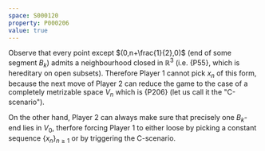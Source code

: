 ```yaml
---
space: S000120
property: P000206
value: true
---
```


Observe that every point except $(0,n+\frac{1}{2},0)$ (end of some segment $B_k$)
admits a neighbourhood closed in $\mathbb R^3$ (i.e. {P55},
which is hereditary on open subsets).
Therefore Player 1 cannot pick $x_n$ of this form,
because the next move of Player 2 can reduce the game
to the case of a completely metrizable space $V_n$ which is {P206}
(let us call it the "C-scenario").

On the other hand, Player 2 can always make sure that precisely one $B_k$-end lies in
$V_0$, therfore forcing Player 1 to either loose by picking a constant sequence
$\{x_n\}_{n\geq 1}$ or by triggering the C-scenario.
